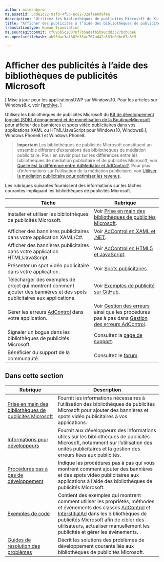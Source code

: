 ```yaml
---
author: mcleanbyron
ms.assetid: 5cde1c22-91fd-4f5c-ac82-32efaa0d9fee
description: "Utilisez les bibliothèques de publicités Microsoft du Kit de développement logiciel (SDK) d’engagement et de monétisation de la BoutiqueMicrosoft pour afficher des bannières et spots vidéo publicitaires dans vos applications XAML ou HTML/JavaScript."
title: "Afficher des publicités à l’aide des bibliothèques de publicités Microsoft"
translationtype: Human Translation
ms.sourcegitcommit: cf695b5c20378f7bbadafb5b98cdd3327bcb0be6
ms.openlocfilehash: ab96dac3af382d334c767ad42a563c0dbc67a8f5

---
```


# Afficher des publicités à l’aide des bibliothèques de publicités Microsoft


\[ Mise à jour pour les applicationsUWP sur Windows10. Pour les articles sur Windows8.x, voir l’[archive](http://go.microsoft.com/fwlink/p/?linkid=619132). \]

Utilisez les bibliothèques de publicités Microsoft du [Kit de développement logiciel (SDK) d’engagement et de monétisation de la BoutiqueMicrosoft](monetize-your-app-with-the-microsoft-store-engagement-and-monetization-sdk.md) pour afficher des bannières et spots vidéo publicitaires dans vos applications XAML ou HTML/JavaScript pour Windows10, Windows8.1, Windows Phone8.1 et Windows Phone8.

> **Important** Les bibliothèques de publicités Microsoft constituent un ensemble différent d’extensions des bibliothèques de médiation publicitaire. Pour en savoir plus sur les différences entre les bibliothèques de médiation publicitaire et de publicités Microsoft, voir [Quelle est la différence entre AdMediator et AdControl?](what-is-the-difference-admediatorcontrol-or-adcontrol.md). Pour plus d’informations sur l’utilisation de la médiation publicitaire, voir [Utiliser la médiation publicitaire pour optimiser les revenus](https://msdn.microsoft.com/windows/uwp/monetize/use-ad-mediation-to-maximize-revenue).

 
Les rubriques suivantes fournissent des informations sur les tâches courantes impliquant les bibliothèques de publicités Microsoft.

|  Tâche    | Rubrique |               
|----------|-------|
| Installer et utiliser les bibliothèques de publicités Microsoft.     | Voir [Prise en main des bibliothèques de publicités Microsoft](get-started-with-microsoft-advertising-libraries.md).        |
| Afficher des bannières publicitaires dans votre application XAML/C#.     | Voir [AdControl en XAML et .NET](adcontrol-in-xaml-and--net.md).        |
| Afficher des bannières publicitaires dans votre application HTML/JavaScript.     | Voir [AdControl en HTML5 et JavaScript](adcontrol-in-html-5-and-javascript.md).        |
| Présenter un spot vidéo publicitaire dans votre application.     |Voir [Spots publicitaires](interstitial-ads.md).       |
| Télécharger des exemples de projet qui montrent comment ajouter des bannières et des spots publicitaires aux applications.     |Voir [Exemples de publicité sur GitHub](http://aka.ms/githubads).       |
| Gérer les erreurs [AdControl](https://msdn.microsoft.com/library/windows/apps/microsoft.advertising.winrt.ui.adcontrol.aspx) dans votre application.     | Voir [Gestion des erreurs](error-handling-with-advertising-libraries.md) ainsi que les procédures pas à pas dans [Gestion des erreurs AdControl](adcontrol-error-handling.md).       |
| Signaler un bogue dans les bibliothèques de publicités Microsoft.     | Consultez la [page de support](https://go.microsoft.com/fwlink/p/?LinkId=331508).        |
| Bénéficier du support de la communauté.     | Consultez le [forum](http://go.microsoft.com/fwlink/p/?LinkId=401266).       |

 

## Dans cette section

| Rubrique                                                                                                       | Description                 |
|-------------------------------------------------------------------------------------------------------------|-----------------------------|
| [Prise en main des bibliothèques de publicités Microsoft](get-started-with-microsoft-advertising-libraries.md) |  Fournit les informations nécessaires à l’utilisation des bibliothèques de publicités Microsoft pour ajouter des bannières et spots vidéo publicitaires à vos applications.  |
| [Informations pour développeurs](developer-information.md)        |  Fournit aux développeurs des informations utiles sur les bibliothèques de publicités Microsoft, notamment sur l’utilisation des unités publicitaires et la gestion des erreurs liées aux publicités.    |
| [Procédures pas à pas de développement](developer-walkthroughs.md)     |  Indique les procédures pas à pas qui vous montrent comment ajouter des bannières et des spots vidéo publicitaires aux applications à l’aide des bibliothèques de publicités Microsoft.   |
| [Exemples de code](code-samples.md)         |  Contient des exemples qui montrent comment utiliser les propriétés, méthodes et événements des classes [AdControl](https://msdn.microsoft.com/library/windows/apps/microsoft.advertising.winrt.ui.adcontrol.aspx) et [InterstitialAd](https://msdn.microsoft.com/library/windows/apps/microsoft.advertising.winrt.ui.interstitialad.aspx) dans les bibliothèques de publicités Microsoft afin de cibler des utilisateurs, actualiser manuellement les publicités et gérer les événements.   |
| [Guides de résolution des problèmes](troubleshooting-guides.md)      |  Décrit les solutions des problèmes de développement courants liés aux bibliothèques de publicités Microsoft.   |



 

 



<!--HONumber=Jun16_HO4-->


